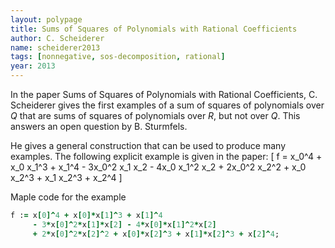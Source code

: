 ```yaml
---
layout: polypage
title: Sums of Squares of Polynomials with Rational Coefficients
author: C. Scheiderer
name: scheiderer2013
tags: [nonnegative, sos-decomposition, rational]
year: 2013
---
```


In the paper Sums of Squares of Polynomials with Rational Coefficients, C. Scheiderer gives the first examples of a sum of squares of polynomials over $Q$ that are sums of squares of polynomials over $R$, but not over $Q$.
This answers an open question by B. Sturmfels.

He gives a general construction that can be used to produce many examples. The following explicit example is given in the paper:
\[
f = x_0^4 + x_0 x_1^3 + x_1^4 - 3x_0^2 x_1 x_2 - 4x_0 x_1^2 x_2 + 2x_0^2 x_2^2 + x_0 x_2^3 + x_1 x_2^3 + x_2^4
\]

Maple code for the example
```ruby
f := x[0]^4 + x[0]*x[1]^3 + x[1]^4 
     - 3*x[0]^2*x[1]*x[2] - 4*x[0]*x[1]^2*x[2] 
     + 2*x[0]^2*x[2]^2 + x[0]*x[2]^3 + x[1]*x[2]^3 + x[2]^4;
```

